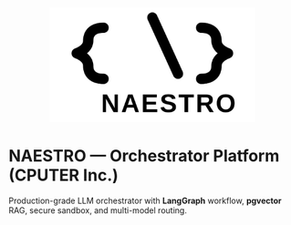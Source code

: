 <!-- Copyright (c) 2025 CPUTER Inc.
SPDX-License-Identifier: MIT
Project Codename: NAESTRO (Orchestrator) -->

<p align="center">
  <img src="docs/naestro-logo.svg" alt="NAESTRO Logo" width="360">
</p>

# NAESTRO — Orchestrator Platform (CPUTER Inc.)

Production-grade LLM orchestrator with **LangGraph** workflow, **pgvector** RAG, secure sandbox, and multi-model routing.
